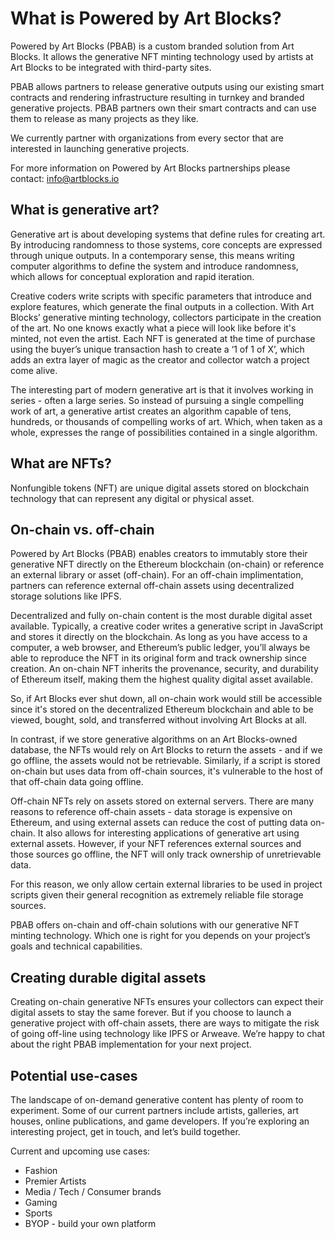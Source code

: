 # What is Powered by Art Blocks?
Powered by Art Blocks (PBAB) is a custom branded solution from Art Blocks.  It allows the generative NFT minting technology used by artists at Art Blocks to be integrated with third-party sites. 

PBAB allows partners to release generative outputs using our existing smart contracts and rendering infrastructure resulting in turnkey and branded generative projects. PBAB partners own their smart contracts and can use them to release as many projects as they like. 

We currently partner with organizations from every sector that are interested in launching generative projects.

For more information on Powered by Art Blocks partnerships please contact: info@artblocks.io

## What is generative art?

Generative art is about developing systems that define rules for creating art. By introducing randomness to those systems, core concepts are expressed through unique outputs. In a contemporary sense, this means writing computer algorithms to define the system and introduce randomness, which allows for conceptual exploration and rapid iteration. 

Creative coders write scripts with specific parameters that introduce and explore features, which generate the final outputs in a collection. With Art Blocks’ generative minting technology, collectors participate in the creation of the art. No one knows exactly what a piece will look like before it's minted, not even the artist. Each NFT is generated at the time of purchase using the buyer’s unique transaction hash to create a ‘1 of 1 of X’, which adds an extra layer of magic as the creator and collector watch a project come alive. 

The interesting part of modern generative art is that it involves working in series - often a large series. So instead of pursuing a single compelling work of art, a generative artist creates an algorithm capable of tens, hundreds, or thousands of compelling works of art. Which, when taken as a whole, expresses the range of possibilities contained in a single algorithm.

## What are NFTs? 
Nonfungible tokens (NFT) are unique digital assets stored on blockchain technology that can represent any digital or physical asset. 

## On-chain vs. off-chain
Powered by Art Blocks (PBAB) enables creators to immutably store their generative NFT directly on the Ethereum blockchain (on-chain) or reference an external library or asset (off-chain). For an off-chain implimentation, partners can reference external off-chain assets using decentralized storage solutions like IPFS.

Decentralized and fully on-chain content is the most durable digital asset available. Typically, a creative coder writes a generative script in JavaScript and stores it directly on the blockchain. As long as you have access to a computer, a web browser, and Ethereum’s public ledger, you’ll always be able to reproduce the NFT in its original form and track ownership since creation. An on-chain NFT inherits the provenance, security, and durability of Ethereum itself, making them the highest quality digital asset available.

So, if Art Blocks ever shut down, all on-chain work would still be accessible since it's stored on the decentralized Ethereum blockchain and able to be viewed, bought, sold, and transferred without involving Art Blocks at all.

In contrast, if we store generative algorithms on an Art Blocks-owned database, the NFTs would rely on Art Blocks to return the assets - and if we go offline, the assets would not be retrievable. Similarly, if a script is stored on-chain but uses data from off-chain sources, it's vulnerable to the host of that off-chain data going offline. 

Off-chain NFTs rely on assets stored on external servers. There are many reasons to reference off-chain assets - data storage is expensive on Ethereum, and using external assets can reduce the cost of putting data on-chain. It also allows for interesting applications of generative art using external assets. However, if your NFT references external sources and those sources go offline, the NFT will only track ownership of unretrievable data.  

For this reason, we only allow certain external libraries to be used in project scripts given their general recognition as extremely reliable file storage sources.

PBAB offers on-chain and off-chain solutions with our generative NFT minting technology. Which one is right for you depends on your project’s goals and technical capabilities. 

## Creating durable digital assets
Creating on-chain generative NFTs ensures your collectors can expect their digital assets to stay the same forever. But if you choose to launch a generative project with off-chain assets, there are ways to mitigate the risk of going off-line using technology like IPFS or Arweave. We’re happy to chat about the right PBAB implementation for your next project.

## Potential use-cases
The landscape of on-demand generative content has plenty of room to experiment. Some of our current partners include artists, galleries, art houses, online publications, and game developers. If you’re exploring an interesting project, get in touch, and let’s build together. 

Current and upcoming use cases: 

- Fashion
- Premier Artists
- Media / Tech / Consumer brands
- Gaming
- Sports
- BYOP - build your own platform
